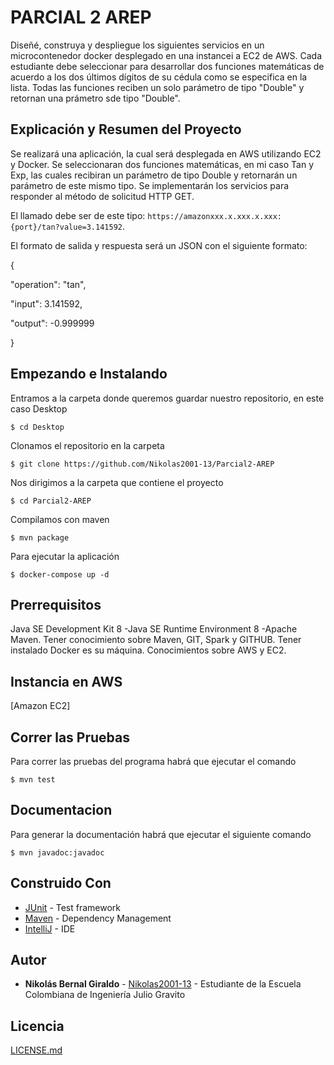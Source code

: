 # PARCIAL 2 AREP

Diseñé, construya y despliegue los siguientes servicios en un microcontenedor docker desplegado en una instancei a EC2 de AWS. Cada estudiante debe seleccionar para desarrollar dos funciones matemáticas de acuerdo a los dos últimos dígitos de su cédula como se especifica en la lista. Todas las funciones reciben un solo parámetro de tipo "Double" y retornan una prámetro sde tipo "Double".

## Explicación y Resumen del Proyecto

Se realizará una aplicación, la cual será desplegada en AWS utilizando EC2 y Docker. Se seleccionaran dos funciones matemáticas, en mi caso Tan y Exp, las cuales recibiran un parámetro de tipo Double y retornarán un parámetro de este mismo tipo. Se implementarán los servicios para responder al método de solicitud HTTP GET.

El llamado debe ser de este tipo: `https://amazonxxx.x.xxx.x.xxx:{port}/tan?value=3.141592`.

El formato de salida y respuesta será un JSON con el siguiente formato: 

{

 "operation": "tan",

 "input":  3.141592,

 "output":  -0.999999

}

## Empezando e Instalando

Entramos a la carpeta donde queremos guardar nuestro repositorio, en este caso Desktop

`$ cd Desktop`

Clonamos el repositorio en la carpeta

`$ git clone https://github.com/Nikolas2001-13/Parcial2-AREP`

Nos dirigimos a la carpeta que contiene el proyecto

`$ cd Parcial2-AREP`

Compilamos con maven

`$ mvn package`

Para ejecutar la aplicación

`$ docker-compose up -d `

## Prerrequisitos
Java SE Development Kit 8 -Java SE Runtime Environment 8 -Apache Maven.
Tener conocimiento sobre Maven, GIT, Spark y GITHUB. 
Tener instalado Docker es su máquina.
Conocimientos sobre AWS y EC2.

## Instancia en AWS

[Amazon EC2]

## Correr las Pruebas

Para correr las pruebas del programa habrá que ejecutar el comando

`$ mvn test`

## Documentacion

Para generar la documentación habrá que ejecutar el siguiente comando

`$ mvn javadoc:javadoc`

## Construido Con

* [JUnit](https://mvnrepository.com/artifact/junit/junit) - Test framework
* [Maven](https://maven.apache.org/) - Dependency Management
* [IntelliJ](https://www.jetbrains.com/es-es/idea/) - IDE

## Autor

* **Nikolás Bernal Giraldo** - [Nikolas2001-13](https://github.com/Nikolas2001-13) - Estudiante de la Escuela Colombiana de Ingeniería Julio Gravito

## Licencia

[LICENSE.md](http://www.gnu.org/licenses/gpl.html) 
